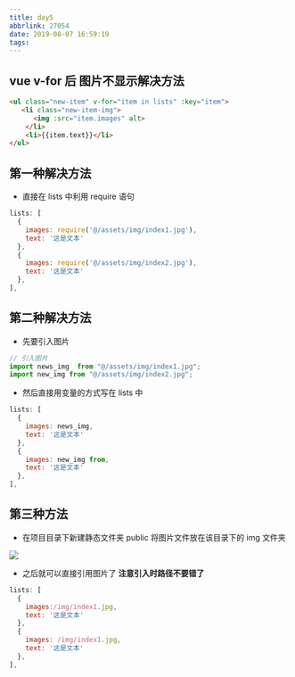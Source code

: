 ```yaml
---
title: day5
abbrlink: 27054
date: 2019-08-07 16:59:19
tags:
---
```


## vue v-for 后 图片不显示解决方法

``` HTML
<ul class="new-item" v-for="item in lists" :key="item">
   <li class="new-item-img">
      <img :src="item.images" alt>
    </li>
    <li>{{item.text}}</li>
</ul>
```

## 第一种解决方法

- 直接在 lists 中利用 require 语句

```JavaScript
lists: [
  {
    images: require('@/assets/img/index1.jpg'),
    text: '这是文本'
  },
  {
    images: require('@/assets/img/index2.jpg'),
    text: '这是文本'
  },
],
```

## 第二种解决方法

- 先要引入图片

```JavaScript
// 引入图片
import news_img  from "@/assets/img/index1.jpg";
import new_img from "@/assets/img/index2.jpg";
```
- 然后直接用变量的方式写在 lists 中

```JavaScript
lists: [
  {
    images: news_img,
    text: '这是文本'
  },
  {
    images: new_img from,
    text: '这是文本'
  },
],
```

## 第三种方法

- 在项目目录下新建静态文件夹 public 将图片文件放在该目录下的 img 文件夹

![](/images/test.png)

- 之后就可以直接引用图片了 **注意引入时路径不要错了**

``` JavaScript
lists: [
  {
    images:/img/index1.jpg,
    text: '这是文本'
  },
  {
    images: /img/index1.jpg,
    text: '这是文本'
  },
],
```
